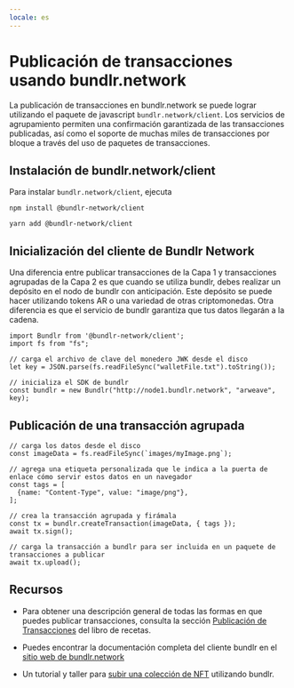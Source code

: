 ```yaml
---
locale: es
---
```

# Publicación de transacciones usando bundlr.network
La publicación de transacciones en bundlr.network se puede lograr utilizando el paquete de javascript `bundlr.network/client`. Los servicios de agrupamiento permiten una confirmación garantizada de las transacciones publicadas, así como el soporte de muchas miles de transacciones por bloque a través del uso de paquetes de transacciones.

## Instalación de bundlr.network/client
Para instalar `bundlr.network/client`, ejecuta

<CodeGroup>
  <CodeGroupItem title="NPM">

```console:no-line-numbers
npm install @bundlr-network/client
```

  </CodeGroupItem>
  <CodeGroupItem title="YARN">

```console:no-line-numbers
yarn add @bundlr-network/client
```

  </CodeGroupItem>
</CodeGroup>

## Inicialización del cliente de Bundlr Network
Una diferencia entre publicar transacciones de la Capa 1 y transacciones agrupadas de la Capa 2 es que cuando se utiliza bundlr, debes realizar un depósito en el nodo de bundlr con anticipación. Este depósito se puede hacer utilizando tokens AR o una variedad de otras criptomonedas. Otra diferencia es que el servicio de bundlr garantiza que tus datos llegarán a la cadena.

```js:no-line-numbers
import Bundlr from '@bundlr-network/client';
import fs from "fs";

// carga el archivo de clave del monedero JWK desde el disco
let key = JSON.parse(fs.readFileSync("walletFile.txt").toString());

// inicializa el SDK de bundlr
const bundlr = new Bundlr("http://node1.bundlr.network", "arweave", key);
```

## Publicación de una transacción agrupada

```js:no-line-numbers
// carga los datos desde el disco
const imageData = fs.readFileSync(`images/myImage.png`);

// agrega una etiqueta personalizada que le indica a la puerta de enlace cómo servir estos datos en un navegador
const tags = [
  {name: "Content-Type", value: "image/png"},
];

// crea la transacción agrupada y firámala
const tx = bundlr.createTransaction(imageData, { tags });
await tx.sign();

// carga la transacción a bundlr para ser incluida en un paquete de transacciones a publicar
await tx.upload();
```
## Recursos
* Para obtener una descripción general de todas las formas en que puedes publicar transacciones, consulta la sección [Publicación de Transacciones](../../concepts/post-transactions.md) del libro de recetas.

* Puedes encontrar la documentación completa del cliente bundlr en el [sitio web de bundlr.network](https://docs.bundlr.network/docs/overview)

* Un tutorial y taller para [subir una colección de NFT](https://github.com/DanMacDonald/nft-uploader) utilizando bundlr.